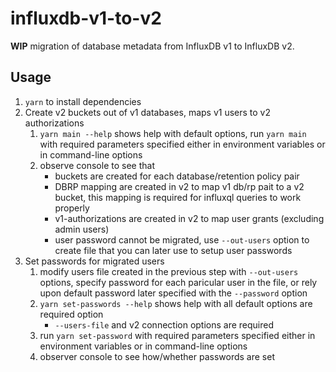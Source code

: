 # influxdb-v1-to-v2

**WIP** migration of database metadata from InfluxDB v1 to InfluxDB v2.

## Usage

1. `yarn` to install dependencies
1. Create v2 buckets out of v1 databases, maps v1 users to v2 authorizations
   1. `yarn main --help` shows help with default options, run `yarn main` with required parameters specified either in environment variables or in command-line options
   1. observe console to see that
      - buckets are created for each database/retention policy pair
      - DBRP mapping are created in v2 to map v1 db/rp pait to a v2 bucket, this mapping is required for influxql queries to work properly
      - v1-authorizations are created in v2 to map user grants (excluding admin users)
      - user password cannot be migrated, use `--out-users` option to create file that you can later use to setup user passwords
1. Set passwords for migrated users
   1. modify users file created in the previous step with `--out-users` options, specify password for each paricular user in the file, or rely 
      upon default password later specified with the `--password` option
   1. `yarn set-passwords --help` shows help with all default options are required option
      - `--users-file` and v2 connection options are required
   1. run `yarn set-password` with required parameters specified either in environment variables or in command-line options
   1. observer console to see how/whether  passwords are set

